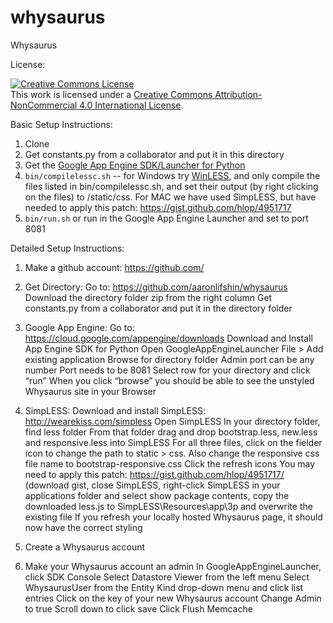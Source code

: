 whysaurus
=========

Whysaurus

License:

<a rel="license" href="http://creativecommons.org/licenses/by-nc/4.0/"><img alt="Creative Commons License" style="border-width:0" src="https://i.creativecommons.org/l/by-nc/4.0/88x31.png" /></a><br />This work is licensed under a <a rel="license" href="http://creativecommons.org/licenses/by-nc/4.0/">Creative Commons Attribution-NonCommercial 4.0 International License</a>.

Basic Setup Instructions:

1. Clone
2. Get constants.py from a collaborator and put it in this directory
3. Get the [Google App Engine SDK/Launcher for Python](https://developers.google.com/appengine/downloads)
5. `bin/compilelessc.sh` -- for Windows try [WinLESS](http://www.winless.org), and only compile the files listed in bin/compilelessc.sh, and set their output (by right clicking on the files) to /static/css.
   For MAC we have used SimpLESS, but have needed to apply this patch: https://gist.github.com/hlop/4951717
6. `bin/run.sh` or run in the Google App Engine Launcher and set to port 8081

Detailed Setup Instructions:

1. Make a github account: https://github.com/

2. Get Directory:
Go to: https://github.com/aaronlifshin/whysaurus
Download the directory folder zip from the right column
Get constants.py from a collaborator and put it in the directory folder

3. Google App Engine:
Go to: https://cloud.google.com/appengine/downloads
Download and Install App Engine SDK for Python
Open GoogleAppEngineLauncher
File > Add existing application
Browse for directory folder
Admin port can be any number
Port needs to be 8081
Select row for your directory and click “run”
When you click “browse” you should be able to see the unstyled Whysaurus site in your Browser

4. SimpLESS:
Download and install SimpLESS: http://wearekiss.com/simpless
Open SimpLESS
In your directory folder, find less folder
From that folder drag and drop bootstrap.less, new.less and responsive.less into SimpLESS
For all three files, click on the fielder icon to change the path to static > css. Also change the responsive css file name to bootstrap-responsive.css
Click the refresh icons
You may need to apply this patch: https://gist.github.com/hlop/4951717/ (download gist, close SimpLESS, right-click SimpLESS in your applications folder and select show package contents, copy the downloaded less.js to SimpLESS\Resources\app\3p and overwrite the existing file
If you refresh your locally hosted Whysaurus page, it should now have the correct styling

5. Create a Whysaurus account

6. Make your Whysaurus account an admin
In GoogleAppEngineLauncher, click SDK Console
Select Datastore Viewer from the left menu
Select WhysaurusUser from the Entity Kind drop-down menu and click list entries
Click on the key of your new Whysaurus account
Change Admin to true
Scroll down to click save
Click Flush Memcache
